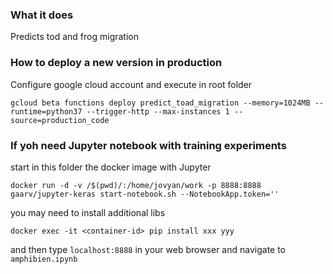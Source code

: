 ### What it does

Predicts tod and frog migration

### How to deploy a new version in production

Configure google cloud account and execute in root folder

```
gcloud beta functions deploy predict_toad_migration --memory=1024MB --runtime=python37 --trigger-http --max-instances 1 --source=production_code
```

### If yoh need Jupyter notebook with training experiments

start in this folder the docker image with Jupyter 
```
docker run -d -v /$(pwd)/:/home/jovyan/work -p 8888:8888 gaarv/jupyter-keras start-notebook.sh --NotebookApp.token=''
```
you may need to install additional libs
```
docker exec -it <container-id> pip install xxx yyy
```

and then type `localhost:8888` in your web browser and navigate to `amphibien.ipynb`